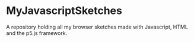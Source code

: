 # MyJavascriptSketches
A repository holding all my browser sketches made with Javascript, HTML and the p5.js framework. 
